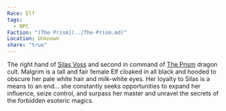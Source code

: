 ```yaml
---
Race: Elf
tags:
  - NPC
Faction: "[The Prism](../The-Prism.md)"
Location: Unknown
share: "true"
---
```


The right hand of [Silas Voss](./Silas-Voss.md) and second in command of [The Prism](../The-Prism.md) dragon cult. Malgrim is a tall and fair female Elf cloaked in all black and hooded to obscure her pale white hair and milk-white eyes. Her loyalty to Silas is a means to an end... she constantly seeks opportunities to expand her influence, seize control, and surpass her master and unravel the secrets of the forbidden esoteric magics.